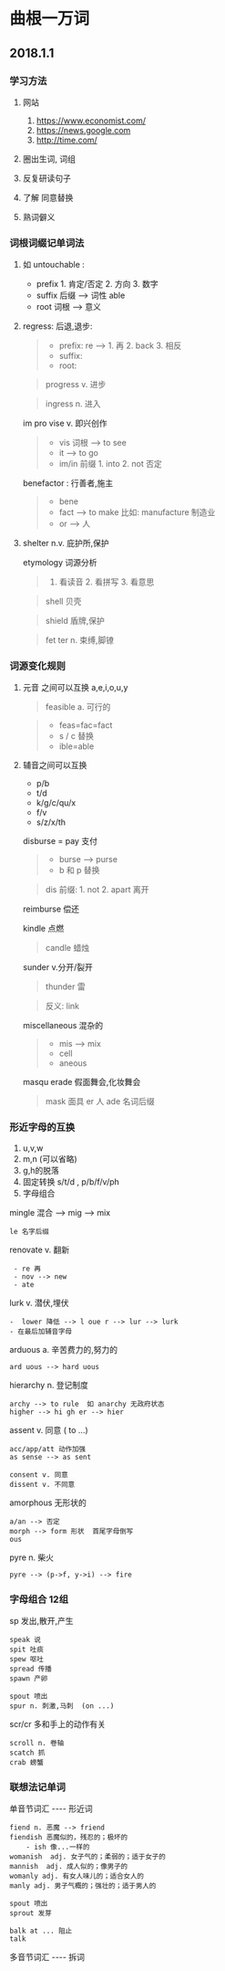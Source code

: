 # 曲根一万词

## 2018.1.1

### 学习方法

1. 网站 

	1. https://www.economist.com/
	2. https://news.google.com
	3. http://time.com/

2. 圈出生词, 词组
3. 反复研读句子
4. 了解 同意替换
5. 熟词僻义


### 词根词缀记单词法 

1. 如 untouchable :

	- prefix  1. 肯定/否定 2. 方向 3. 数字
	- suffix 后缀 --> 词性  able
	- root 词根 --> 意义


2. regress: 后退,退步:

	> - prefix:  re --> 1. 再 2. back 3. 相反
	> - suffix: 
	> - root: 
	
	> progress  v. 进步
	
	> ingress n. 进入
	
	im pro vise v. 即兴创作  
	
	> - vis 词根 --> to see 
	> - it --> to go 
	> - im/in 前缀 1. into 2. not 否定

	benefactor : 行善者,施主

	> - bene 
	> - fact --> to make  比如: manufacture 制造业
 	> - or --> 人

3. shelter n.v. 庇护所,保护

	etymology 词源分析
	
	> 1. 看读音 2. 看拼写 3. 看意思

	> shell 贝壳
	
	> shield 盾牌,保护
	
	> fet ter n. 束缚,脚镣
	
	
### 词源变化规则


1. 元音 之间可以互换 a,e,i,o,u,y

	>  feasible a. 可行的
	
	> - feas=fac=fact 
	> - s / c 替换
	> - ible=able

	
2. 辅音之间可以互换

	- p/b
	- t/d
	- k/g/c/qu/x
	- f/v
	- s/z/x/th

	disburse = pay 支付
	
	> - burse --> purse
	> - b 和 p 替换

	> dis 前缀: 1. not 2. apart 离开
	
	reimburse 偿还
	
	kindle 点燃
	
	> candle 蜡烛
	
	sunder v.分开/裂开
	
	> thunder 雷
	
	> 反义: link
	
	miscellaneous 混杂的
	
	> -  mis --> mix
	> - cell
	> - aneous 
	
	masqu erade 假面舞会,化妆舞会
	
	> mask 面具
	> er 人
	> ade 名词后缀

### 形近字母的互换

1. u,v,w
2. m,n (可以省略)
3. g,h的脱落
4. 固定转换  s/t/d ,  p/b/f/v/ph
5. 字母组合

mingle 混合 --> mig --> mix

	le 名字后缀

renovate v. 翻新

	 - re 再
	 - nov --> new  
	 - ate 

lurk v. 潜伏,埋伏

	-  lower 降低 --> l oue r --> lur --> lurk
	- 在最后加辅音字母

arduous a. 辛苦费力的,努力的

	ard uous --> hard uous
	
hierarchy n. 登记制度

	archy --> to rule  如 anarchy 无政府状态
	higher --> hi gh er --> hier 

assent v. 同意 ( to ...)

	acc/app/att 动作加强
	as sense --> as sent 
	
	consent v. 同意
	dissent v. 不同意

amorphous 无形状的
	
	a/an --> 否定
	morph --> form 形状  首尾字母倒写
	ous
	
pyre n. 柴火 

	pyre --> (p->f, y->i) --> fire 
	
### 字母组合 12组

sp 发出,散开,产生
	
	speak 说
	spit 吐痰
	spew 呕吐
	spread 传播
	spawn 产卵
	
	spout 喷出
	spur n. 刺激,马刺  (on ...)
	
scr/cr 多和手上的动作有关

	scroll n. 卷轴
	scatch 抓
	crab 螃蟹
	
### 联想法记单词

单音节词汇  ---- 形近词

	fiend n. 恶魔 --> friend
	fiendish 恶魔似的，残忍的；极坏的
		- ish 像...一样的 
	womanish  adj. 女子气的；柔弱的；适于女子的 
	mannish  adj. 成人似的；像男子的
	womanly adj. 有女人味儿的；适合女人的
	manly adj. 男子气概的；强壮的；适于男人的
	
	spout 喷出
	sprout 发芽 
	
	balk at ... 阻止 
	talk 
	
多音节词汇 ---- 拆词
	
	
	
